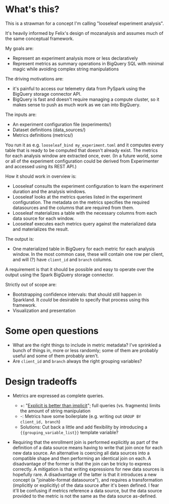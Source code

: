 # What's this?

This is a strawman for a concept I'm calling "looseleaf experiment analysis".

It's heavily informed by Felix's design of mozanalysis
and assumes much of the same conceptual framework.

My goals are:
- Represent an experiment analysis more or less declaratively
- Represent metrics as summary operations in BigQuery SQL with minimal magic
  while avoiding complex string manipulations

The driving motivations are:
- it's painful to access our telemetry data from PySpark
  using the BigQuery storage connector API.
- BigQuery is fast and doesn't require managing a compute cluster,
  so it makes sense to push as much work as we can into BigQuery.

The inputs are:
- An experiment configuration file (experiments/)
- Dataset definitions (data_sources/)
- Metrics definitions (metrics/)

You run it as e.g. `looseleaf_bind my_experiment.toml`
and it computes every table that is ready to be computed that doesn't already exist.
The metrics for each analysis window are extracted once, ever.
(In a future world, some or all of the experiment configuration
could be derived from Experimenter and accessed using its REST API.)

How it should work in overview is:
- Looseleaf consults the experiment configuration to learn the experiment duration and the
  analysis windows.
- Looseleaf looks at the metrics queries listed in the experiment configuration.
  The metadata on the metrics specifies the required datasources
  and the columns that are required from them.
- Looseleaf materializes a table with the necessary columns from each data source for each window.
- Looseleaf executes each metrics query against the materialized data and materializes the result.

The output is:
- One materialized table in BigQuery for each metric for each analysis window.
  In the most common case, these will contain one row per client,
  and will (?) have `client_id` and `branch` columns.

A requirement is that it should be possible and easy to operate over the output
using the Spark BigQuery storage connector.

Strictly out of scope are:
- Bootstrapping confidence intervals: that should still happen in Sparkland.
  It _could_ be desirable to specify that process using this framework.
- Visualization and presentation

# Some open questions

- What are the right things to include in metric metadata?
  I've sprinkled a bunch of things in, more or less randomly;
  some of them are probably useful and some of them probably aren't.
- Are `client_id` and `branch` always the right grouping variables?

# Design tradeoffs

- Metrics are expressed as complete queries.
  - +: "[Explicit is better than implicit][pep20]";
    full queries (vs. fragments) limits the amount of string manipulation
  - -: Metrics have some boilerplate (e.g. writing out `GROUP BY client_id, branch`)
  - Solutions: Cut back a little and add flexibility by introducing a `{{grouping_variable_list}}`
    template variable?

- Requiring that the enrollment join is performed explicitly
  as part of the definition of a data source
  means having to write that join once for each new data source.
  An alternative is coercing all data sources into a compatible shape
  and then performing an identical join on each.
  A disadvantage of the former is that the join can be tricky to express correctly.
  A mitigation is that writing expressions for new data sources is hopefully rare.
  A disadvantage of the latter is that it introduces a new concept (a "joinable-format datasource"),
  and requires a transformation (implicitly or explicitly) of the data source
  after it's been defined.
  I fear it'll be confusing if metrics reference a data source,
  but the data source provided to the metric is not the same as the data source as-defined.

[pep20]: https://www.python.org/dev/peps/pep-0020/
